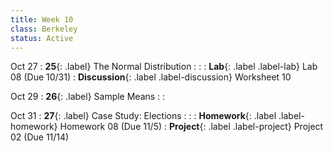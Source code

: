 ```yaml
---
title: Week 10
class: Berkeley
status: Active
---
```


Oct 27
: **25**{: .label} The Normal Distribution
    : <!--{{site.links.lec.slides.slide26}} {{site.links.lec.demo.demo26}}-->
: <!--_Reading:_ [14.3](https://inferentialthinking.com/chapters/14/3/SD_and_the_Normal_Curve.html), [14.4](https://inferentialthinking.com/chapters/14/4/Central_Limit_Theorem.html)-->
: **Lab**{: .label .label-lab} Lab 08<!--{{site.links.lab.lab08}}--> (Due 10/31)
: **Discussion**{: .label .label-discussion} Worksheet 10<!--{{site.links.wksht.wksht10}}-->

Oct 29
: **26**{: .label} Sample Means
    : <!--{{site.links.lec.slides.slide27}} {{site.links.lec.demo.demo27}}-->
: <!--_Reading:_ [14.5](https://inferentialthinking.com/chapters/14/5/Variability_of_the_Sample_Mean.html)-->


Oct 31
: **27**{: .label} Case Study: Elections
  : <!--{{site.links.lec.slides.slide28}} {{site.links.lec.demo.demo28}}-->
: <!--_Reading:_ [14.6](https://inferentialthinking.com/chapters/14/6/Choosing_a_Sample_Size.html)-->
: **Homework**{: .label .label-homework} Homework 08<!--{{site.links.hw.hw08}}--> (Due 11/5)
: **Project**{: .label .label-project} Project 02<!--{{site.links.proj.proj2}}--> (Due 11/14)